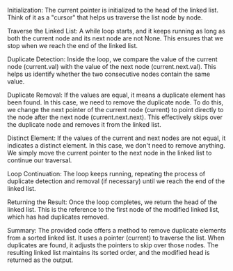 Initialization: The current pointer is initialized to the head of the linked list. Think of it as a "cursor" that helps us traverse the list node by node.

Traverse the Linked List: A while loop starts, and it keeps running as long as both the current node and its next node are not None. This ensures that we stop when we reach the end of the linked list.

Duplicate Detection: Inside the loop, we compare the value of the current node (current.val) with the value of the next node (current.next.val). This helps us identify whether the two consecutive nodes contain the same value.

Duplicate Removal: If the values are equal, it means a duplicate element has been found. In this case, we need to remove the duplicate node. To do this, we change the next pointer of the current node (current) to point directly to the node after the next node (current.next.next). This effectively skips over the duplicate node and removes it from the linked list.

Distinct Element: If the values of the current and next nodes are not equal, it indicates a distinct element. In this case, we don't need to remove anything. We simply move the current pointer to the next node in the linked list to continue our traversal.

Loop Continuation: The loop keeps running, repeating the process of duplicate detection and removal (if necessary) until we reach the end of the linked list.

Returning the Result: Once the loop completes, we return the head of the linked list. This is the reference to the first node of the modified linked list, which has had duplicates removed.

Summary: The provided code offers a method to remove duplicate elements from a sorted linked list. It uses a pointer (current) to traverse the list. When duplicates are found, it adjusts the pointers to skip over those nodes. The resulting linked list maintains its sorted order, and the modified head is returned as the output.​

